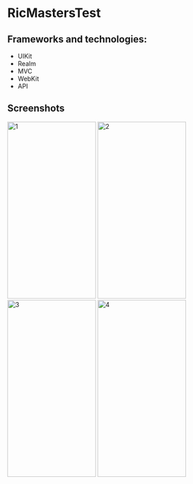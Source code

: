 # RicMastersTest

## Frameworks and technologies:
- UIKit
- Realm
- MVC
- WebKit
- API

## Screenshots
<div>
<img width="200" height="400" alt="1" src="https://github.com/IlyaKizim/RicMastersTest/assets/122359658/d4f422e0-88c2-4d43-a761-3ddb1920c1b9.png">
<img width="200" height="400" alt="2" src="https://github.com/IlyaKizim/RicMastersTest/assets/122359658/6e39adbb-fa27-4919-a138-3e94d96cff45.png">
<img width="200" height="400" alt="3" src="https://github.com/IlyaKizim/RicMastersTest/assets/122359658/d19b4728-20fb-442d-a4a8-21eb0d693217.png">
<img width="200" height="400" alt="4" src="https://github.com/IlyaKizim/RicMastersTest/assets/122359658/72b35407-4526-494d-954b-f20d78dd3389.png">
</div>

